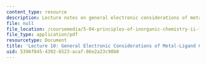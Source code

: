 ```yaml
---
content_type: resource
description: Lecture notes on general electronic considerations of metal-ligand complexes.
file: null
file_location: /coursemedia/5-04-principles-of-inorganic-chemistry-ii-fall-2008/5396f84543926523acaf86e2a23c98b0_Lecture_10.pdf
file_type: application/pdf
resourcetype: Document
title: 'Lecture 10: General Electronic Considerations of Metal-Ligand Complexes'
uid: 5396f845-4392-6523-acaf-86e2a23c98b0
---
```

